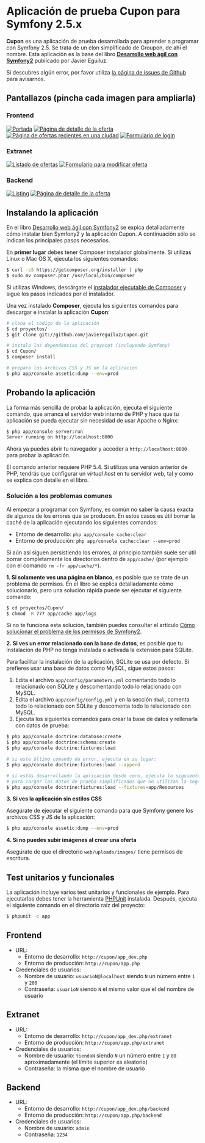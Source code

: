 Aplicación de prueba Cupon para Symfony 2.5.x
=============================================

**Cupon** es una aplicación de prueba desarrollada para aprender a programar con Symfony 2.5. Se trata de un clon simplificado de Groupon, de ahí el nombre. Esta aplicación es la base del libro **[Desarrollo web ágil con Symfony2](http://www.symfony.es/libro/)** publicado por Javier Eguiluz.

Si descubres algún error, por favor utiliza [la página de issues de Github](https://github.com/javiereguiluz/Cupon/issues) para avisarnos.

Pantallazos (pincha cada imagen para ampliarla)
-----------------------------------------------

### Frontend

[![Portada](http://javiereguiluz.com/cupon/screenshots/thumb-cupon-frontend-portada.png)](http://javiereguiluz.com/cupon/screenshots/cupon-frontend-portada.png)
[![Página de detalle de la oferta](http://javiereguiluz.com/cupon/screenshots/thumb-cupon-frontend-oferta.png)](http://javiereguiluz.com/cupon/screenshots/cupon-frontend-oferta.png)
[![Página de ofertas recientes en una ciudad](http://javiereguiluz.com/cupon/screenshots/thumb-cupon-frontend-recientes.png)](http://javiereguiluz.com/cupon/screenshots/cupon-frontend-recientes.png)
[![Formulario de login](http://javiereguiluz.com/cupon/screenshots/thumb-cupon-frontend-login.png)](http://javiereguiluz.com/cupon/screenshots/cupon-frontend-login.png)

### Extranet

[![Listado de ofertas](http://javiereguiluz.com/cupon/screenshots/thumb-cupon-extranet-listado.png)](http://javiereguiluz.com/cupon/screenshots/cupon-extranet-listado.png)
[![Formulario para modificar oferta](http://javiereguiluz.com/cupon/screenshots/thumb-cupon-extranet-modificar-oferta.png)](http://javiereguiluz.com/cupon/screenshots/cupon-extranet-modificar-oferta.png)

### Backend

[![Listing](http://javiereguiluz.com/cupon/screenshots/thumb-cupon-backend-listado.png)](http://javiereguiluz.com/cupon/screenshots/cupon-backend-listado.png)
[![Página de detalle de la oferta](http://javiereguiluz.com/cupon/screenshots/thumb-cupon-backend-ver-oferta.png)](http://javiereguiluz.com/cupon/screenshots/cupon-backend-ver-oferta.png)

Instalando la aplicación
------------------------

En el libro [Desarrollo web ágil con Symfony2](http://www.symfony.es/libro/) se expica detalladamente cómo instalar bien Symfony2 y la aplicación Cupon. A continuación sólo se indican los principales pasos necesarios.

En **primer lugar** debes tener Composer instalador globalmente. Si utilizas Linux o Mac OS X, ejecuta los siguientes comandos:

```bash
$ curl -sS https://getcomposer.org/installer | php 
$ sudo mv composer.phar /usr/local/bin/composer
```

Si utilizas Windows, descárgate el [instalador ejecutable de Composer](https://getcomposer.org/download) y sigue los pasos indicados por el instalador.

Una vez instalado **Composer**, ejecuta los siguientes comandos para descargar e instalar la aplicación **Cupon**:

```bash
# clona el código de la aplicación
$ cd proyectos/
$ git clone git://github.com/javiereguiluz/Cupon.git

# instala las dependencias del proyecot (incluyendo Symfony)
$ cd Cupon/
$ composer install

# prepara los archivos CSS y JS de la aplicación
$ php app/console assetic:dump --env=prod
```

Probando la aplicación
----------------------

La forma más sencilla de probar la aplicación, ejecuta el siguiente comando, que arranca el servidor web interno de PHP y hace que tu aplicación se pueda ejecutar sin necesidad de usar Apache o Nginx:

```bash
$ php app/console server:run
Server running on http://localhost:8000
```

Ahora ya puedes abrir tu navegador y acceder a `http://localhost:8000` para probar la aplicación.

El comando anterior requiere PHP 5.4. Si utilizas una versión anterior de PHP, tendrás que configurar un *virtual host* en tu servidor web, tal y como se explica con detalle en el libro.

### Solución a los problemas comunes

Al empezar a programar con Symfony, es común no saber la causa exacta de algunos de los errores que se producen. En estos casos es útil borrar la caché de la aplicación ejecutando los siguientes comandos:

  * Entorno de desarrollo: `php app/console cache:clear`
  * Entorno de producción: `php app/console cache:clear --env=prod`

Si aún así siguen persistiendo los errores, al principio también suele ser útil borrar completamente los directorios dentro de `app/cache/` (por ejemplo con el comando `rm -fr app/cache/*`).

**1. Si solamente ves una página en blanco**, es posible que se trate de un problema de permisos. En el libro se explica detalladamente cómo solucionarlo, pero una solución rápida puede ser ejecutar el siguiente comando:

```bash
$ cd proyectos/Cupon/
$ chmod -R 777 app/cache app/logs
```

Si no te funciona esta solución, también puedes consultar el artículo [Cómo solucionar el problema de los permisos de Symfony2](http://symfony.es/documentacion/como-solucionar-el-problema-de-los-permisos-de-symfony2/).

**2. Si ves un error relacionado con la base de datos**, es posible que tu instalación de PHP no tenga instalada o activada la extensión para SQLite.

Para facilitar la instalación de la aplicación, SQLite se usa por defecto. Si prefieres usar una base de datos como MySQL, sigue estos pasos:

  1. Edita el archivo `app/config/parameters.yml` comentando todo lo relacionado con SQLite y descomentando todo lo relacionado con MySQL.
  2. Edita el archivo `app/config/config.yml` y en la sección `dbal`, comenta todo lo relacionado con SQLite y descomenta todo lo relacionado con MySQL.
  3. Ejecuta los siguientes comandos para crear la base de datos y rellenarla con datos de prueba:

```bash
$ php app/console doctrine:database:create
$ php app/console doctrine:schema:create
$ php app/console doctrine:fixtures:load

# si este último comando da error, ejecuta en su lugar:
$ php app/console doctrine:fixtures:load --append

# si estás desarrollando la aplicación desde cero, ejecuta lo siguiente
# para cargar los datos de prueba simplificados que no utilizan la seguridad
$ php app/console doctrine:fixtures:load --fixtures=app/Resources
```

**3. Si ves la aplicación sin estilos CSS**

Asegúrate de ejecutar el siguiente comando para que Symfony genere los archivos CSS y JS de la aplicación:

```bash
$ php app/console assetic:dump --env=prod
```

**4. Si no puedes subir imágenes al crear una oferta**

Asegúrate de que el directorio `web/uploads/images/` tiene permisos de escritura.

Test unitarios y funcionales
----------------------------

La aplicación incluye varios test unitarios y funcionales de ejemplo. Para
ejecutarlos debes tener la herramienta [PHPUnit](https://github.com/sebastianbergmann/phpunit/) instalada. Después, ejecuta el siguiente comando en el directorio raíz del proyecto:

```bash
$ phpunit -c app
```

Frontend
--------

  * URL:
    * Entorno de desarrollo: `http://cupon/app_dev.php`
    * Entorno de producción: `http://cupon/app.php`
  * Credenciales de usuarios:
    * Nombre de usuario: `usuarioN@localhost` siendo `N` un número entre `1` y `200`
    * Contraseña: `usuarioN` siendo `N` el mismo valor que el del nombre de usuario

Extranet
--------

  * URL:
    * Entorno de desarrollo: `http://cupon/app_dev.php/extranet`
    * Entorno de producción: `http://cupon/app.php/extranet`
  * Credenciales de usuarios:
    * Nombre de usuario: `tiendaN` siendo `N` un número entre `1` y `80` aproximadamente
    (el límite superior es aleatorio)
    * Contraseña: la misma que el nombre de usuario

Backend
-------

  * URL:
    * Entorno de desarrollo: `http://cupon/app_dev.php/backend`
    * Entorno de producción: `http://cupon/app.php/backend`
  * Credenciales de usuarios:
    * Nombre de usuario: `admin`
    * Contraseña: `1234`
